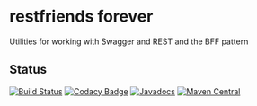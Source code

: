 # restfriends forever
Utilities for working with Swagger and REST and the BFF pattern

## Status
[![Build Status](https://travis-ci.com/BorderTech/restfriends.svg?branch=master)](https://travis-ci.com/BorderTech/restfriends)
[![Codacy Badge](https://api.codacy.com/project/badge/Grade/5a1e2e97b9294e69b095857077d54563)](https://www.codacy.com/app/BorderTech/restfriends?utm_source=github.com&amp;utm_medium=referral&amp;utm_content=BorderTech/restfriends&amp;utm_campaign=Badge_Grade)
[![Javadocs](https://www.javadoc.io/badge/com.github.bordertech.restfriends/restfriends-envelope.svg)](https://www.javadoc.io/doc/com.github.bordertech.restfriends/restfriends-envelope)
[![Maven Central](https://img.shields.io/maven-central/v/com.github.bordertech.restfriends/restfriends-envelope.svg?label=Maven%20Central)](https://search.maven.org/search?q=g:%22com.github.bordertech.restfriends%22%20AND%20a:%22restfriends-envelope%22)
